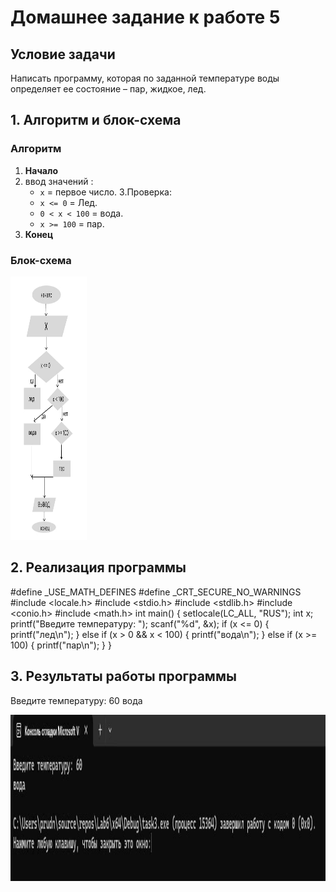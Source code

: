 # Домашнее задание к работе 5
## Условие задачи
Написать программу, которая по заданной температуре воды
определяет ее состояние – пар, жидкое, лед.

## 1. Алгоритм и блок-схема
### Алгоритм
1. **Начало**
2. ввод значений :
   - `x` = первое число.
3.Проверка:
   - `x <= 0` = Лед.
   - `0 < x < 100` = вода.
   - `x >= 100` = пар.
6. **Конец**
   
### Блок-схема
<img width="122" height="421" alt="Диаграмма без названия drawio" src="https://raw.githubusercontent.com/wyrtwwr/email-assets/refs/heads/main/%D0%BB%D0%B0%D0%B1%D0%B06_%D1%81%D1%85%D0%B5%D0%BC%D0%B0.jpg" />

## 2. Реализация программы
#define _USE_MATH_DEFINES
#define _CRT_SECURE_NO_WARNINGS
#include <locale.h>
#include <stdio.h>
#include <stdlib.h>
#include <conio.h>
#include <math.h>
int main() {
    setlocale(LC_ALL, "RUS");
    int x;
    printf("Введите температуру: ");
    scanf("%d", &x);
    if (x <= 0) {
        printf("лед\n");
    }
    else if (x > 0 && x < 100) {
        printf("вода\n");
    }
    else if (x >= 100) {
        printf("пар\n");
    }
}

## 3. Результаты работы программы
Введите температуру: 60
вода

<img  src="https://raw.githubusercontent.com/wyrtwwr/email-assets/refs/heads/main/%D0%BB%D0%B0%D0%B1%D0%B06_%D0%BE%D0%BA%D0%BB%D0%B0%D0%B4.jpg" width="981" height="266">
